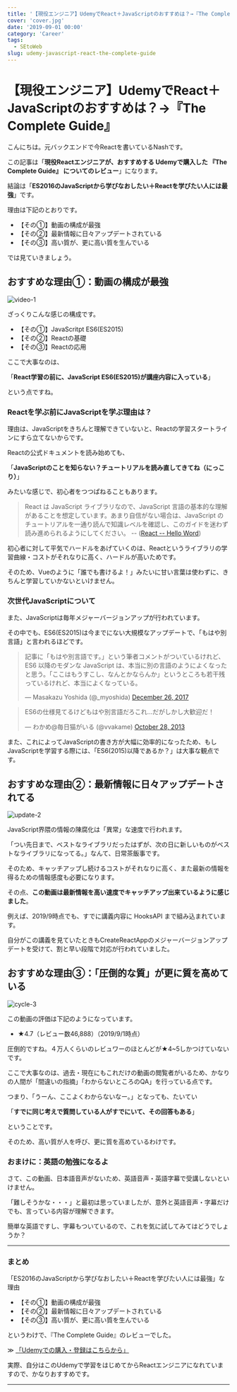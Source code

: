 ```yaml
---
title: '【現役エンジニア】UdemyでReact＋JavaScriptのおすすめは？→『The Complete Guide』'
cover: 'cover.jpg'
date: '2019-09-01 00:00'
category: 'Career'
tags:
  - SEtoWeb
slug: udemy-javascript-react-the-complete-guide
---
```


# 【現役エンジニア】UdemyでReact＋JavaScriptのおすすめは？→『The Complete Guide』

こんにちは。元バックエンドで今Reactを書いているNashです。

この記事は「**現役Reactエンジニアが、おすすめする Udemyで購入した 『The Complete Guide』 についてのレビュー**」になります。

結論は「**ES2016のJavaScriptから学びなおしたい＋Reactを学びたい人には最強**」です。

理由は下記のとおりです。

- 【その①】動画の構成が最強
- 【その②】最新情報に日々アップデートされている
- 【その③】高い質が、更に高い質を生んでいる

では見ていきましょう。

## おすすめな理由①：動画の構成が最強

![video-1](1.jpg)

ざっくりこんな感じの構成です。

- 【その①】JavaScritpt ES6(ES2015)
- 【その②】Reactの基礎
- 【その③】Reactの応用

ここで大事なのは、

「**React学習の前に、JavaScript ES6(ES2015)が講座内容に入っている**」

という点ですね。

### Reactを学ぶ前にJavaScriptを学ぶ理由は？

理由は、JavaScriptをきちんと理解できていないと、Reactの学習スタートラインにすら立てないからです。

Reactの公式ドキュメントを読み始めても、

「**JavaScriptのことを知らない？チュートリアルを読み直してきてね（にっこり）**」

みたいな感じで、初心者をつつぱねることもあります。

> React は JavaScript ライブラリなので、JavaScript 言語の基本的な理解があることを想定しています。あまり自信がない場合は、JavaScript のチュートリアルを一通り読んで知識レベルを確認し、このガイドを迷わず読み進められるようにしてください。 -- ([React -- Hello Word](https://ja.reactjs.org/docs/hello-world.html))

初心者に対して平気でハードルをあげていくのは、Reactというライブラリの学習曲線・コストがそれなりに高く、ハードルが高いためです。

そのため、Vueのように「誰でも書けるよ！」みたいに甘い言葉は使わずに、きちんと学習していかないといけません。

### 次世代JavaScriptについて

また、JavaScriptは毎年メジャーバージョンアップが行われています。

その中でも、ES6(ES2015)は今までにない大規模なアップデートで、「もはや別言語」と言われるほどです。

<!-- Twitter -->
<blockquote class="twitter-tweet" data-conversation="none"><p lang="ja" dir="ltr">記事に「もはや別言語です。」という筆者コメントがついているけれど、ES6 以降のモダンな JavaScript は、本当に別の言語のようによくなったと思う。「ここはもうすこし、なんとかならんか」というところも若干残っているけれど、本当によくなっている。</p>&mdash; Masakazu Yoshida (@_myoshida) <a href="https://twitter.com/_myoshida/status/945609528812244992?ref_src=twsrc%5Etfw">December 26, 2017</a></blockquote> <script async src="https://platform.twitter.com/widgets.js" charset="utf-8"></script>

<!-- Twitter -->
<blockquote class="twitter-tweet"><p lang="ja" dir="ltr">ES6の仕様見てるけどもはや別言語だろこれ…だがしかし大歓迎だ！</p>&mdash; わかめ@毎日猫がいる (@vvakame) <a href="https://twitter.com/vvakame/status/394646066982703104?ref_src=twsrc%5Etfw">October 28, 2013</a></blockquote> <script async src="https://platform.twitter.com/widgets.js" charset="utf-8"></script>

また、これによってJavaScriptの書き方が大幅に効率的になったため、もしJavaScriptを学習する際には、「ES6(2015)以降であるか？」は大事な観点です。

## おすすめな理由②：最新情報に日々アップデートされてる

![update-2](2.jpg)

JavaScript界隈の情報の陳腐化は「異常」な速度で行われます。

「つい先日まで、ベストなライブラリだったはずが、次の日に新しいものがベストなライブラリになってる。」なんて、日常茶飯事です。

そのため、キャッチアップし続けるコストがそれなりに高く、また最新の情報を得るための情報感度も必要になります。

その点、**この動画は最新情報を高い速度でキャッチアップ出来ているように感じました**。

例えば、2019/9時点でも、すでに講義内容に HooksAPI まで組み込まれています。

自分がこの講義を見ていたときもCreateReactAppのメジャーバージョンアップデートを受けて、割と早い段階で対応が行われていました。


## おすすめな理由③：「圧倒的な質」が更に質を高めている

![cycle-3](3.jpg)

この動画の評価は下記のようになっています。

- ★4.7（レビュー数46,888）（2019/9/1時点）

圧倒的ですね。４万人くらいのレビュワーのほとんどが★4~5しかつけていないです。

ここで大事なのは、過去・現在にもこれだけの動画の閲覧者がいるため、かなりの人間が「間違いの指摘」「わからないところのQA」を行っている点です。

つまり、「うーん、ここよくわからないなー。」となっても、たいてい

「**すでに同じ考えで質問している人がすでにいて、その回答もある**」

ということです。

そのため、高い質が人を呼び、更に質を高めているわけです。

### おまけに：英語の勉強になるよ

さて、この動画、日本語音声がないため、英語音声・英語字幕で受講しないといけません。

「難しそうかな・・・」と最初は思っていましたが、意外と英語音声・字幕だけでも、言っている内容が理解できます。

簡単な英語ですし、字幕もついているので、これを気に試してみてはどうでしょうか？

---

### まとめ

「ES2016のJavaScriptから学びなおしたい＋Reactを学びたい人には最強」な理由
- 【その①】動画の構成が最強
- 【その②】最新情報に日々アップデートされている
- 【その③】高い質が、更に高い質を生んでいる


というわけで、『The Complete Guide』のレビューでした。

<!-- AFFI A8.net -->
≫ <a href="https://www.udemy.com/react-the-complete-guide-incl-redux?deal_code=JPA8DEAL2PERCENTAGE&aEightID=s00000016735001">「Udemyでの購入・登録はこちらから」</a>

実際、自分はこのUdemyで学習をはじめてからReactエンジニアになれていますので、かなりおすすめです。

---
